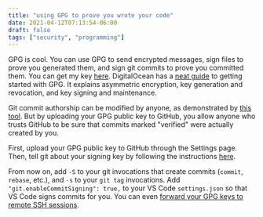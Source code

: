 ```yaml
---
title: "using GPG to prove you wrote your code"
date: 2021-04-12T07:13:54-06:00
draft: false
tags: ["security", "programming"]
---
```


GPG is cool. You can use GPG to send encrypted messages, sign files to prove you generated them, and sign git commits to prove you committed them. You can get my key [here](/gpg.pub). DigitalOcean has a [neat guide](https://www.digitalocean.com/community/tutorials/how-to-use-gpg-to-encrypt-and-sign-messages) to getting started with GPG. It explains asymmetric encryption, key generation and revocation, and key signing and maintenance.

Git commit authorship can be modified by anyone, as demonstrated by [this tool](https://github.com/jayphelps/git-blame-someone-else). But by uploading your GPG public key to GitHub, you allow anyone who trusts GitHub to be sure that commits marked "verified" were actually created by you.

First, upload your GPG public key to GitHub through the Settings page. Then, tell git about your signing key by following the instructions [here](https://docs.github.com/en/github/authenticating-to-github/telling-git-about-your-signing-key).

From now on, add `-S` to your git invocations that create commits (`commit`, `rebase`, etc.), and `-s` to your `git tag` invocations. Add `"git.enableCommitSigning": true,` to your VS Code `settings.json` so that VS Code signs commits for you. You can even [forward your GPG keys to remote SSH sessions](https://wiki.gnupg.org/AgentForwarding).
